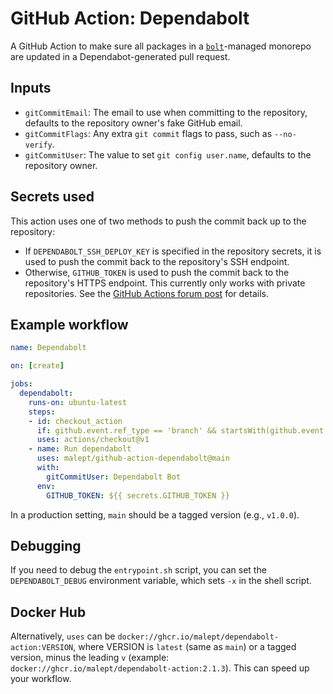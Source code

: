 # GitHub Action: Dependabolt

A GitHub Action to make sure all packages in a [`bolt`](http://boltpkg.com/)-managed monorepo are
updated in a Dependabot-generated pull request.

## Inputs

* `gitCommitEmail`: The email to use when committing to the repository, defaults to the repository
  owner's fake GitHub email.
* `gitCommitFlags`: Any extra `git commit` flags to pass, such as `--no-verify`.
* `gitCommitUser`: The value to set `git config user.name`, defaults to the repository owner.

## Secrets used

This action uses one of two methods to push the commit back up to the repository:

* If `DEPENDABOLT_SSH_DEPLOY_KEY` is specified in the repository secrets, it is used to push the
  commit back to the repository's SSH endpoint.
* Otherwise, `GITHUB_TOKEN` is used to push the commit back to the repository's HTTPS endpoint. This
  currently only works with private repositories. See the [GitHub Actions forum post](https://github.community/t5/GitHub-Actions/Github-action-not-triggering-gh-pages-upon-push/td-p/26869) for details.

## Example workflow

```yaml
name: Dependabolt

on: [create]

jobs:
  dependabolt:
    runs-on: ubuntu-latest
    steps:
    - id: checkout_action
      if: github.event.ref_type == 'branch' && startsWith(github.event.ref, 'dependabot/')
      uses: actions/checkout@v1
    - name: Run dependabolt
      uses: malept/github-action-dependabolt@main
      with:
        gitCommitUser: Dependabolt Bot
      env:
        GITHUB_TOKEN: ${{ secrets.GITHUB_TOKEN }}
```

In a production setting, `main` should be a tagged version (e.g., `v1.0.0`).

## Debugging

If you need to debug the `entrypoint.sh` script, you can set the `DEPENDABOLT_DEBUG` environment
variable, which sets `-x` in the shell script.

## Docker Hub

Alternatively, `uses` can be `docker://ghcr.io/malept/dependabolt-action:VERSION`,
where VERSION is `latest` (same as `main`) or a tagged version, minus the leading `v` (example:
`docker://ghcr.io/malept/dependabolt-action:2.1.3`). This can speed up your workflow.
